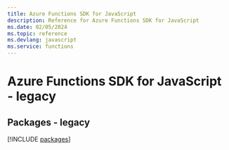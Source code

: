 ```yaml
---
title: Azure Functions SDK for JavaScript
description: Reference for Azure Functions SDK for JavaScript
ms.date: 02/05/2024
ms.topic: reference
ms.devlang: javascript
ms.service: functions
---
```

# Azure Functions SDK for JavaScript - legacy
## Packages - legacy
[!INCLUDE [packages](functions-index.md)]